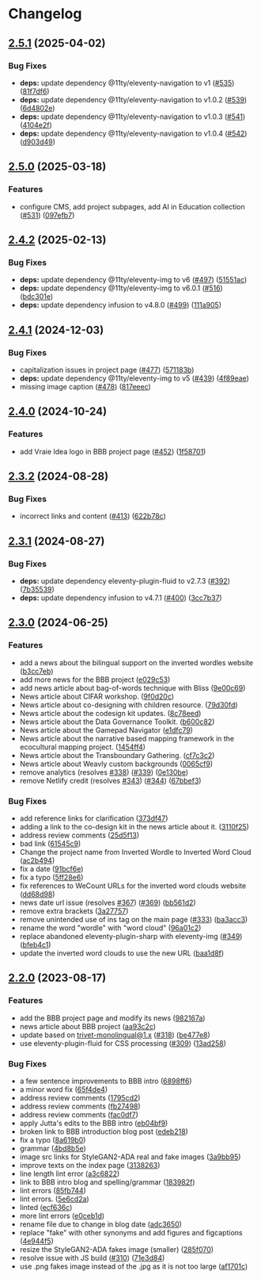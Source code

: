# Changelog

## [2.5.1](https://github.com/fluid-project/floeproject.org/compare/v2.5.0...v2.5.1) (2025-04-02)


### Bug Fixes

* **deps:** update dependency @11ty/eleventy-navigation to v1 ([#535](https://github.com/fluid-project/floeproject.org/issues/535)) ([81f7df6](https://github.com/fluid-project/floeproject.org/commit/81f7df6e657d2278da8a12f677dca796b02e7646))
* **deps:** update dependency @11ty/eleventy-navigation to v1.0.2 ([#539](https://github.com/fluid-project/floeproject.org/issues/539)) ([6d4802e](https://github.com/fluid-project/floeproject.org/commit/6d4802e526238a27844ab30d7cdabead120826d4))
* **deps:** update dependency @11ty/eleventy-navigation to v1.0.3 ([#541](https://github.com/fluid-project/floeproject.org/issues/541)) ([4104e2f](https://github.com/fluid-project/floeproject.org/commit/4104e2fd6cb22b2514c87c98511496dcbe16644d))
* **deps:** update dependency @11ty/eleventy-navigation to v1.0.4 ([#542](https://github.com/fluid-project/floeproject.org/issues/542)) ([d903d49](https://github.com/fluid-project/floeproject.org/commit/d903d4940b1dad039ad2e7b6f3f5dc7946535d0b))

## [2.5.0](https://github.com/fluid-project/floeproject.org/compare/v2.4.2...v2.5.0) (2025-03-18)


### Features

* configure CMS, add project subpages, add AI in Education collection ([#531](https://github.com/fluid-project/floeproject.org/issues/531)) ([097efb7](https://github.com/fluid-project/floeproject.org/commit/097efb7224232340731ebce3ffb2796957e15488))

## [2.4.2](https://github.com/fluid-project/floeproject.org/compare/v2.4.1...v2.4.2) (2025-02-13)


### Bug Fixes

* **deps:** update dependency @11ty/eleventy-img to v6 ([#497](https://github.com/fluid-project/floeproject.org/issues/497)) ([51551ac](https://github.com/fluid-project/floeproject.org/commit/51551ac923efb0e076de2e8694351525c306eb1d))
* **deps:** update dependency @11ty/eleventy-img to v6.0.1 ([#516](https://github.com/fluid-project/floeproject.org/issues/516)) ([bdc301e](https://github.com/fluid-project/floeproject.org/commit/bdc301eb127378ba4705356dc61c15cab5b8d762))
* **deps:** update dependency infusion to v4.8.0 ([#499](https://github.com/fluid-project/floeproject.org/issues/499)) ([111a905](https://github.com/fluid-project/floeproject.org/commit/111a905ded214ea758d4ddd95cd041cc1de0c967))

## [2.4.1](https://github.com/fluid-project/floeproject.org/compare/v2.4.0...v2.4.1) (2024-12-03)


### Bug Fixes

* capitalization issues in project page ([#477](https://github.com/fluid-project/floeproject.org/issues/477)) ([571183b](https://github.com/fluid-project/floeproject.org/commit/571183b306f14f1c82081608348608ed3c17ed82))
* **deps:** update dependency @11ty/eleventy-img to v5 ([#439](https://github.com/fluid-project/floeproject.org/issues/439)) ([4f89eae](https://github.com/fluid-project/floeproject.org/commit/4f89eae8d13c6dc3a1b8112e55150ae323b90e4d))
* missing image caption ([#478](https://github.com/fluid-project/floeproject.org/issues/478)) ([817eeec](https://github.com/fluid-project/floeproject.org/commit/817eeecbb37cc587a4e6ad760571bcb0ae3b51fc))

## [2.4.0](https://github.com/fluid-project/floeproject.org/compare/v2.3.2...v2.4.0) (2024-10-24)


### Features

* add Vraie Idea logo in BBB project page ([#452](https://github.com/fluid-project/floeproject.org/issues/452)) ([1f58701](https://github.com/fluid-project/floeproject.org/commit/1f58701c1d6cadb2184e515266bccd8be6edc9cf))

## [2.3.2](https://github.com/fluid-project/floeproject.org/compare/v2.3.1...v2.3.2) (2024-08-28)


### Bug Fixes

* incorrect links and content ([#413](https://github.com/fluid-project/floeproject.org/issues/413)) ([622b78c](https://github.com/fluid-project/floeproject.org/commit/622b78c31864b43fd46f121a7603ba9c89551103))

## [2.3.1](https://github.com/fluid-project/floeproject.org/compare/v2.3.0...v2.3.1) (2024-08-27)


### Bug Fixes

* **deps:** update dependency eleventy-plugin-fluid to v2.7.3 ([#392](https://github.com/fluid-project/floeproject.org/issues/392)) ([7b35539](https://github.com/fluid-project/floeproject.org/commit/7b35539d2cda9a5011abc62135723842dcbaf10a))
* **deps:** update dependency infusion to v4.7.1 ([#400](https://github.com/fluid-project/floeproject.org/issues/400)) ([3cc7b37](https://github.com/fluid-project/floeproject.org/commit/3cc7b37a325a717426835080f0d96b6c068ae0c3))

## [2.3.0](https://github.com/fluid-project/floeproject.org/compare/v2.2.0...v2.3.0) (2024-06-25)


### Features

* add a news about the bilingual support on the inverted wordles website ([b3cc7eb](https://github.com/fluid-project/floeproject.org/commit/b3cc7ebc6cba88565e3fd3a425f3e49ae85f8245))
* add more news for the BBB project ([e029c53](https://github.com/fluid-project/floeproject.org/commit/e029c53469f9875a0671b4c07f72d85c066a0915))
* add news article about bag-of-words technique with Bliss ([9e00c69](https://github.com/fluid-project/floeproject.org/commit/9e00c699bbae0b70324ea86e6b3292699e25af7b))
* News article about CIFAR workshop. ([9f0d20c](https://github.com/fluid-project/floeproject.org/commit/9f0d20c410d02dc089f2fc94f907bb568a989fed))
* News article about co-designing with children resource. ([79d30fd](https://github.com/fluid-project/floeproject.org/commit/79d30fd794590f9859b2cc123a90fa2978a7a57b))
* News article about the codesign kit updates. ([8c78eed](https://github.com/fluid-project/floeproject.org/commit/8c78eed45e9a3321f53723f006a460c24c41de7f))
* News article about the Data Governance Toolkit. ([b600c82](https://github.com/fluid-project/floeproject.org/commit/b600c82cb230d0e039ea69ece8bdba1500b8508e))
* News article about the Gamepad Navigator ([e1dfc79](https://github.com/fluid-project/floeproject.org/commit/e1dfc79f591161834faed2d9dcca6d960086a271))
* News article about the narrative based mapping framework in the ecocultural mapping project. ([1454ff4](https://github.com/fluid-project/floeproject.org/commit/1454ff42e4aeb9c5ee3a6b67ddfd9d0fb6ad1687))
* News article about the Transboundary Gathering. ([cf7c3c2](https://github.com/fluid-project/floeproject.org/commit/cf7c3c2a4f96d5d0889d4d4447bb67b9cc853fca))
* News article about Weavly custom backgrounds ([0065cf9](https://github.com/fluid-project/floeproject.org/commit/0065cf99915daea58c6b147fc16d57fbac1d1635))
* remove analytics (resolves [#338](https://github.com/fluid-project/floeproject.org/issues/338)) ([#339](https://github.com/fluid-project/floeproject.org/issues/339)) ([0e130be](https://github.com/fluid-project/floeproject.org/commit/0e130be07cef2f4437bf6ce3825550f6ea9b82e5))
* remove Netlify credit (resolves [#343](https://github.com/fluid-project/floeproject.org/issues/343)) ([#344](https://github.com/fluid-project/floeproject.org/issues/344)) ([67bbef3](https://github.com/fluid-project/floeproject.org/commit/67bbef33c7001b88b7abcb8307376efe7a450836))


### Bug Fixes

* add reference links for clarification ([373df47](https://github.com/fluid-project/floeproject.org/commit/373df47c3938e94b003da0077e3e2049dbc4c824))
* adding a link to the co-design kit in the news article about it. ([3110f25](https://github.com/fluid-project/floeproject.org/commit/3110f2521bb1743c8a443470ef07e2f4b7b257f9))
* address review comments ([25d5f13](https://github.com/fluid-project/floeproject.org/commit/25d5f13208c274b521b364ec8a79cba475d30d89))
* bad link ([61545c9](https://github.com/fluid-project/floeproject.org/commit/61545c93f45d8882c4fd3868bba375a5f6a289d2))
* Change the project name from Inverted Wordle to Inverted Word Cloud ([ac2b494](https://github.com/fluid-project/floeproject.org/commit/ac2b494312e15ba8fce696e2e28f7a0dded8557d))
* fix a date ([91bcf6e](https://github.com/fluid-project/floeproject.org/commit/91bcf6ea939a0e1e97634c938d352e52d0504ab5))
* fix a typo ([5ff28e6](https://github.com/fluid-project/floeproject.org/commit/5ff28e65dfc638e88eb9842fe392d7ef3c63c128))
* fix references to WeCount URLs for the inverted word clouds website ([dd68d98](https://github.com/fluid-project/floeproject.org/commit/dd68d982981639b66320105ebf39f4b4ad2a745b))
* news date url issue (resolves [#367](https://github.com/fluid-project/floeproject.org/issues/367)) ([#369](https://github.com/fluid-project/floeproject.org/issues/369)) ([bb561d2](https://github.com/fluid-project/floeproject.org/commit/bb561d27eafd5ef0dfc1afd3a79bd5a666c50259))
* remove extra brackets ([3a27757](https://github.com/fluid-project/floeproject.org/commit/3a27757a9fef7f17739809dbe6719d0cc5d7ee9f))
* remove unintended use of ins tag on the main page ([#333](https://github.com/fluid-project/floeproject.org/issues/333)) ([ba3acc3](https://github.com/fluid-project/floeproject.org/commit/ba3acc3f2124a79643ea74b1c3c0dd80f173b507))
* rename the word "wordle" with "word cloud" ([96a01c2](https://github.com/fluid-project/floeproject.org/commit/96a01c2d2a3034380d370611a14c2bdecb9a1236))
* replace abandoned eleventy-plugin-sharp with eleventy-img ([#349](https://github.com/fluid-project/floeproject.org/issues/349)) ([bfeb4c1](https://github.com/fluid-project/floeproject.org/commit/bfeb4c11e53950bb99b9cac36ede9fd121146d24))
* update the inverted word clouds to use the new URL ([baa1d8f](https://github.com/fluid-project/floeproject.org/commit/baa1d8fe5f97afed84171230c856d21a6bc3553f))

## [2.2.0](https://github.com/fluid-project/floeproject.org/compare/v2.1.0...v2.2.0) (2023-08-17)


### Features

* add the BBB project page and modify its news ([982167a](https://github.com/fluid-project/floeproject.org/commit/982167aa91dd0ead650dca23efa675bc2ed4793a))
* news article about BBB project ([aa93c2c](https://github.com/fluid-project/floeproject.org/commit/aa93c2c4b27bc7d4a57dc3a0f089dbd8eeb3c78f))
* update based on trivet-monolingual@1.x ([#318](https://github.com/fluid-project/floeproject.org/issues/318)) ([be477e8](https://github.com/fluid-project/floeproject.org/commit/be477e8c2e24630582d37fb09aac12834534b0fe))
* use eleventy-plugin-fluid for CSS processing ([#309](https://github.com/fluid-project/floeproject.org/issues/309)) ([13ad258](https://github.com/fluid-project/floeproject.org/commit/13ad25842bed3b1044bb75455577e87c4a280b3a))


### Bug Fixes

* a few sentence improvements to BBB intro ([6898ff6](https://github.com/fluid-project/floeproject.org/commit/6898ff64f6e451e119b8d7acdd2a205801e5a8f2))
* a minor word fix ([65f4de4](https://github.com/fluid-project/floeproject.org/commit/65f4de43ebfe563339af4d5ddb153ccd8637a427))
* address review comments ([1795cd2](https://github.com/fluid-project/floeproject.org/commit/1795cd29a71244328c82d3dcd198b2fdfc883eda))
* address review comments ([fb27498](https://github.com/fluid-project/floeproject.org/commit/fb274980b26b0d52dff07a8aa3ead0aad557c5f4))
* address review comments ([fac0df7](https://github.com/fluid-project/floeproject.org/commit/fac0df7f0cf28407f07db0ab2318e24364d36cb8))
* apply Jutta's edits to the BBB intro ([eb04bf9](https://github.com/fluid-project/floeproject.org/commit/eb04bf9b0774f452145376f3495933eb3ce81c10))
* broken link to BBB introduction blog post ([edeb218](https://github.com/fluid-project/floeproject.org/commit/edeb218da0dc0f1cc892fdacecd271e145928484))
* fix a typo ([8a619b0](https://github.com/fluid-project/floeproject.org/commit/8a619b0477527308089f5c6fd2443e01c3b9bab7))
* grammar ([4bd8b5e](https://github.com/fluid-project/floeproject.org/commit/4bd8b5e2b0f2e423ce41d91cf0f6cbbf2d6ae237))
* image src links for StyleGAN2-ADA real and fake images ([3a9bb95](https://github.com/fluid-project/floeproject.org/commit/3a9bb9596a2f6571c3072862619d3e20e72a5f99))
* improve texts on the index page ([3138263](https://github.com/fluid-project/floeproject.org/commit/3138263d341459e2f157a473047d619f3f21fb5b))
* line length lint error ([a3c6822](https://github.com/fluid-project/floeproject.org/commit/a3c6822ae189c8ed70a78c54f38a410086f5adf4))
* link to BBB intro blog and spelling/grammar ([183982f](https://github.com/fluid-project/floeproject.org/commit/183982f0eab7b532636188b69a4717730ceff5a8))
* lint errors ([85fb744](https://github.com/fluid-project/floeproject.org/commit/85fb744340ae366720eb0f1d0530176003d7ecbb))
* lint errors. ([5e6cd2a](https://github.com/fluid-project/floeproject.org/commit/5e6cd2a041c21e8758c4edad043575fa76a66ec2))
* linted ([ecf636c](https://github.com/fluid-project/floeproject.org/commit/ecf636c5ed01fba3723ef3ba1dc593b84fbbafb4))
* more lint errors ([e0ceb1d](https://github.com/fluid-project/floeproject.org/commit/e0ceb1da9de1a565e9cd98810a7064280bac1d46))
* rename file due to change in blog date ([adc3650](https://github.com/fluid-project/floeproject.org/commit/adc36507a7a74ca889cb40b58d078bc6b9c8faf2))
* replace "fake" with other synonyms and add figures and figcaptions ([4e944f5](https://github.com/fluid-project/floeproject.org/commit/4e944f5ddd86ba2bb6d6152f049509e583bf6bf9))
* resize the StyleGAN2-ADA fakes image (smaller) ([285f070](https://github.com/fluid-project/floeproject.org/commit/285f07059cc5bc21cf429d4e18901d982e1a0e34))
* resolve issue with JS build ([#310](https://github.com/fluid-project/floeproject.org/issues/310)) ([71e3d84](https://github.com/fluid-project/floeproject.org/commit/71e3d84d55076db395f92c0820bd9a633cb33513))
* use .png fakes image instead of the .jpg as it is not too large ([af1701c](https://github.com/fluid-project/floeproject.org/commit/af1701cf0b56e0fed8477b2712216c8c621e5cd6))
